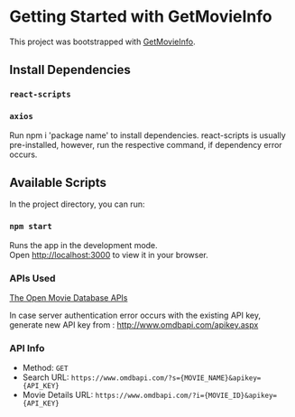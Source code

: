# Getting Started with GetMovieInfo

This project was bootstrapped with [GetMovieInfo](https://github.com/mani154/SampleMovieApp).

## Install Dependencies

### `react-scripts`
### `axios`

Run npm i 'package name' to install dependencies.
react-scripts is usually pre-installed, however, run the respective command, if dependency error occurs.

## Available Scripts

In the project directory, you can run:

### `npm start`

Runs the app in the development mode.\
Open [http://localhost:3000](http://localhost:3000) to view it in your browser.

### APIs Used
[The Open Movie Database APIs](http://www.omdbapi.com/)

In case server authentication error occurs with the existing API key, generate new API key from : http://www.omdbapi.com/apikey.aspx

### API Info
* Method: `GET`
* Search URL: `https://www.omdbapi.com/?s={MOVIE_NAME}&apikey={API_KEY}`
* Movie Details URL: `https://www.omdbapi.com/?i={MOVIE_ID}&apikey={API_KEY}`
